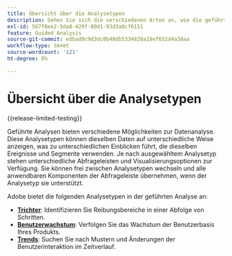 ```yaml
---
title: Übersicht über die Analysetypen
description: Sehen Sie sich die verschiedenen Arten an, wie die geführte Analyse Daten anzeigt.
exl-id: 567f8ee2-5da8-429f-80d1-93d3a0cf6151
feature: Guided Analysis
source-git-commit: edbad9c9d3dc0b48db5334828a18ef652d4a38aa
workflow-type: tm+mt
source-wordcount: '121'
ht-degree: 0%

---
```


# Übersicht über die Analysetypen

{{release-limited-testing}}

Geführte Analysen bieten verschiedene Möglichkeiten zur Datenanalyse. Diese Analysetypen können dieselben Daten auf unterschiedliche Weise anzeigen, was zu unterschiedlichen Einblicken führt, die dieselben Ereignisse und Segmente verwenden. Je nach ausgewähltem Analysetyp stehen unterschiedliche Abfrageleisten und Visualisierungsoptionen zur Verfügung. Sie können frei zwischen Analysetypen wechseln und alle anwendbaren Komponenten der Abfrageleiste übernehmen, wenn der Analysetyp sie unterstützt.

Adobe bietet die folgenden Analysetypen in der geführten Analyse an:

* **[Trichter](funnel.md)**: Identifizieren Sie Reibungsbereiche in einer Abfolge von Schritten.
* **[Benutzerwachstum](user-growth.md)**: Verfolgen Sie das Wachstum der Benutzerbasis Ihres Produkts.
* **[Trends](trends.md)**: Suchen Sie nach Mustern und Änderungen der Benutzerinteraktion im Zeitverlauf.
